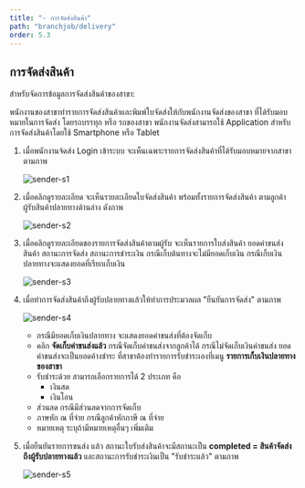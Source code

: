 ```yaml
---
title: "- การจัดส่งสินค้า"
path: "branchjob/delivery"
order: 5.3
---
```


## การจัดส่งสินค้า

สำหรับจัดการข้อมูลการจัดส่งสินค้าของสาขา:

พนักงานของสาขาทำรายการจัดส่งสินค้าและพิมพ์ใบจัดส่งให้กับพนักงานจัดส่งของสาขา ที่ได้รับมอบหมายในการจัดส่ง โดยรถบรรทุก หรือ รถของสาขา  พนักงานจัดส่งสามารถใช้ Application สำหรับการจัดส่งสินค้าโดยใช้ Smartphone หรือ Tablet

1.  เมื่อพนักงานจ้ดส่ง Login เข้าระบบ จะเห็นเฉพาะรายการจัดส่งสินค้าที่ได้รับมอบหมายจากสาขา ตามภาพ

    ![sender-s1](/images/documents/sender_s1.jpeg)

2.  เมื่อคลิกดูรายละเอียด จะเห็นรายละเอียดใบจัดส่งสินค้า พร้อมทั้งรายการจัดส่งสินค้า ตามลูกค้าผู้รับสินค้าปลายทางด้านล่าง ดังภาพ

    ![sender-s2](/images/documents/sender_s2.jpeg)

3.  เมื่อคลิกดูรายละเอียดของรายการจัดส่งสินค้าตามผู้รับ จะเห็นรายการใบส่งสินค้า ยอดค่าขนส่งสินค้า สถานะการจัดส่ง สถานะการชำระเงิน กรณีเก็บต้นทางจะไม่มียอดเก็บเงิน กรณีเก็บเงินปลายทางจะแสดงยอดที่เรียกเก็บเงิน

    ![sender-s3](/images/documents/sender_s3.jpeg)

4. เมื่อทำการจัดส่งสินค้าถึงผู้รับปลายทางแล้วให้ทำการประมวลผล "ยืนยันการจัดส่ง" ตามภาพ

    ![sender-s4](/images/documents/sender_s4.jpeg)

    -   กรณีมียอดเก็บเงินปลายทาง จะแสดงยอดค่าขนส่งที่ต้องจัดเก็บ 
    -   คลิก **จัดเก็บค่าขนส่งแล้ว** กรณีจัดเก็บค่าขนส่งจากลูกค้าได้ กรณีไม่จัดเก็บเงินค่าขนส่ง ยอดค่าขนส่งจะเป็นยอดค้างชำระ ที่สาขาต้องทำรายการรับชำระเองที่เมนู **รายการเก็บเงินปลายทางของสาขา**
    -   รับชำระด้วย สามารถเลือกรายการได้ 2 ประเภท คือ 
        -   เงินสด
        -   เงินโอน
    -   ส่วนลด กรณีมีส่วนลดจากการจัดเก็บ
    -   ภาษหัก ณ ที่จ่าย กรณีลูกค้าหักภาษี ณ ที่จ่าย
    -   หมายเหตุ ระบุถ้ามีหมายเหตุอื่นๆ เพิ่มเติม

5. เมื่อยืนยันรายการขนส่ง แล้ว สถานะใบรับส่งสินค้าจะมีสถานะเป็น **completed = สินค้าจัดส่งถึงผู้รับปลายทางแล้ว**  และสถานะการรับชำระเงินเป็น "รับชำระแล้ว"  ตามภาพ

    ![sender-s5](/images/documents/sender_s5.jpeg)





